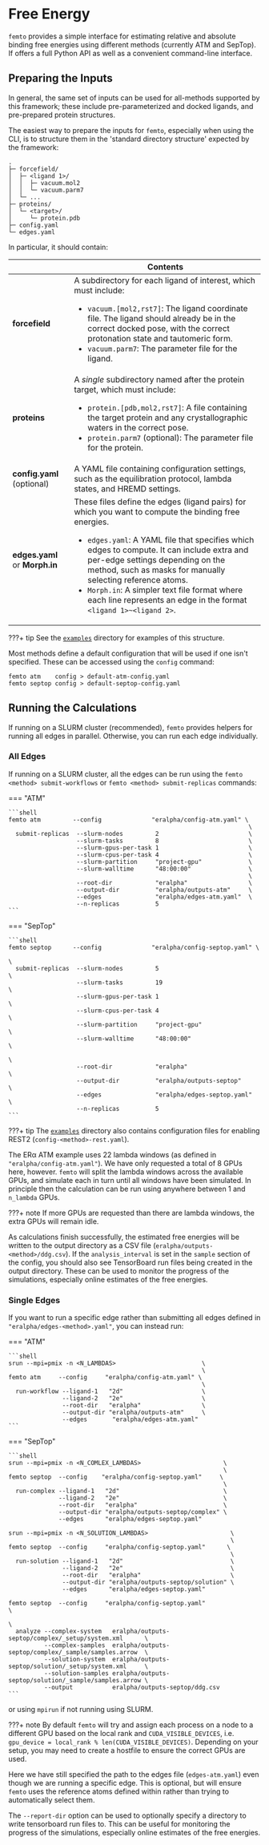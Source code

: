 # Free Energy

`femto` provides a simple interface for estimating relative and absolute binding free energies using different methods
(currently ATM and SepTop). If offers a full Python API as well as a convenient command-line interface.

## Preparing the Inputs

In general, the same set of inputs can be used for all-methods supported by this framework; these include
pre-parameterized and docked ligands, and pre-prepared protein structures.

The easiest way to prepare the inputs for `femto`, especially when using the CLI, is to structure them in the
'standard directory structure' expected by the framework:

```text
.
├─ forcefield/
│  ├─ <ligand 1>/
│  │  ├─ vacuum.mol2
│  │  └─ vacuum.parm7
│  └─ ...
├─ proteins/
│  └─ <target>/
│     └─ protein.pdb
├─ config.yaml
└─ edges.yaml
```

In particular, it should contain:

<table>
    <thead>
        <tr>
            <th></th>
            <th>Contents</th>
        </tr>
    </thead>
    <tr>
        <td><b>forcefield</b></td>
        <td>A subdirectory for each ligand of interest, which must include:
            <ul>
                <li><code>vacuum.[mol2,rst7]</code>: The ligand coordinate file. The ligand should already be in the correct docked pose, with the correct protonation state and tautomeric form.</li>
                <li><code>vacuum.parm7</code>: The parameter file for the ligand.</li>
            </ul>
        </td>
    </tr>
    <tr>
        <td><b>proteins</b></td>
        <td>A <em>single</em> subdirectory named after the protein target, which must include:
            <ul>
                <li><code>protein.[pdb,mol2,rst7]</code>: A file containing the target protein and any crystallographic waters in the correct pose.</li>
                <li><code>protein.parm7</code> (optional): The parameter file for the protein.</li>
            </ul>
        </td>
    </tr>
    <tr>
        <td><b>config.yaml</b> (optional)</td>
        <td>A YAML file containing configuration settings, such as the equilibration protocol, lambda states, and HREMD settings.</td>
    </tr>
    <tr>
        <td><b>edges.yaml</b> or <b>Morph.in</b></td>
        <td>These files define the edges (ligand pairs) for which you want to compute the binding free energies.
            <ul>
                <li><code>edges.yaml</code>: A YAML file that specifies which edges to compute. It can include extra and per-edge settings depending on the method, such as masks for manually selecting reference atoms.</li>
                <li><code>Morph.in</code>: A simpler text file format where each line represents an edge in the format <code>&lt;ligand 1&gt;~&lt;ligand 2&gt;</code>.</li>
            </ul>
        </td>
    </tr>
</table>

???+ tip
    See the [`examples`](https://github.com/Psivant/femto/tree/main/examples) directory for examples of this structure.

Most methods define a default configuration that will be used if one isn't specified. These can be accessed using the
`config` command:

```shell
femto atm    config > default-atm-config.yaml
femto septop config > default-septop-config.yaml
```

## Running the Calculations

If running on a SLURM cluster (recommended), `femto` provides helpers for running all edges in parallel. Otherwise,
you can run each edge individually.

### All Edges

If running on a SLURM cluster, all the edges can be run using the `femto <method> submit-workflows` or
`femto <method> submit-replicas` commands:

=== "ATM"

    ```shell
    femto atm         --config              "eralpha/config-atm.yaml" \
                                                                       \
      submit-replicas  --slurm-nodes         2                         \
                       --slurm-tasks         8                         \
                       --slurm-gpus-per-task 1                         \
                       --slurm-cpus-per-task 4                         \
                       --slurm-partition     "project-gpu"             \
                       --slurm-walltime      "48:00:00"                \
                                                                       \
                       --root-dir            "eralpha"                 \
                       --output-dir          "eralpha/outputs-atm"     \
                       --edges               "eralpha/edges-atm.yaml"  \
                       --n-replicas          5
    ```

=== "SepTop"

    ```shell
    femto septop      --config              "eralpha/config-septop.yaml" \
                                                                          \
      submit-replicas  --slurm-nodes         5                            \
                       --slurm-tasks         19                           \
                       --slurm-gpus-per-task 1                            \
                       --slurm-cpus-per-task 4                            \
                       --slurm-partition     "project-gpu"                \
                       --slurm-walltime      "48:00:00"                   \
                                                                          \
                       --root-dir            "eralpha"                    \
                       --output-dir          "eralpha/outputs-septop"     \
                       --edges               "eralpha/edges-septop.yaml"  \
                       --n-replicas          5
    ```

???+ tip
    The [`examples`](https://github.com/Psivant/femto/tree/main/examples) directory also contains configuration files
    for enabling REST2 (`config-<method>-rest.yaml`).

The ERα ATM example uses 22 lambda windows (as defined in `"eralpha/config-atm.yaml"`). We have only requested a total
of 8 GPUs here, however. `femto` will split the lambda windows across the available GPUs, and simulate each in turn
until all windows have been simulated. In principle then the calculation can be run using anywhere between 1 and
`n_lambda` GPUs.

???+ note
    If more GPUs are requested than there are lambda windows, the extra GPUs will remain idle.

As calculations finish successfully, the estimated free energies will be written to the output directory as a CSV file
(`eralpha/outputs-<method>/ddg.csv`). If the `analysis_interval` is set in the `sample` section of the config, you
should also see TensorBoard run files being created in the output directory. These can be used to monitor the progress
of the simulations, especially online estimates of the free energies.

### Single Edges

If you want to run a specific edge rather than submitting all edges defined in `"eralpha/edges-<method>.yaml"`, you can
instead run:

=== "ATM"

    ```shell
    srun --mpi=pmix -n <N_LAMBDAS>                        \
                                                          \
    femto atm     --config     "eralpha/config-atm.yaml" \
                                                          \
      run-workflow --ligand-1   "2d"                      \
                   --ligand-2   "2e"                      \
                   --root-dir   "eralpha"                 \
                   --output-dir "eralpha/outputs-atm"     \
                   --edges       "eralpha/edges-atm.yaml"
    ```

=== "SepTop"

    ```shell
    srun --mpi=pmix -n <N_COMLEX_LAMBDAS>                       \
                                                                \
    femto septop  --config    "eralpha/config-septop.yaml"     \
                                                                \
      run-complex --ligand-1   "2d"                             \
                  --ligand-2   "2e"                             \
                  --root-dir   "eralpha"                        \
                  --output-dir "eralpha/outputs-septop/complex" \
                  --edges      "eralpha/edges-septop.yaml"

    srun --mpi=pmix -n <N_SOLUTION_LAMBDAS>                       \
                                                                  \
    femto septop  --config     "eralpha/config-septop.yaml"      \
                                                                  \
      run-solution --ligand-1   "2d"                              \
                   --ligand-2   "2e"                              \
                   --root-dir   "eralpha"                         \
                   --output-dir "eralpha/outputs-septop/solution" \
                   --edges      "eralpha/edges-septop.yaml"

    femto septop  --config     "eralpha/config-septop.yaml"                           \
                                                                                       \
      analyze --complex-system   eralpha/outputs-septop/complex/_setup/system.xml      \
              --complex-samples  eralpha/outputs-septop/complex/_sample/samples.arrow  \
              --solution-system  eralpha/outputs-septop/solution/_setup/system.xml     \
              --solution-samples eralpha/outputs-septop/solution/_sample/samples.arrow \
              --output           eralpha/outputs-septop/ddg.csv
    ```

or using ``mpirun`` if not running using SLURM.

???+ note
    By default `femto` will try and assign each process on a node to a different GPU based on the local rank and
    `CUDA_VISIBLE_DEVICES`, i.e. `gpu_device = local_rank % len(CUDA_VISIBLE_DEVICES)`. Depending on your setup, you
    may need to create a hostfile to ensure the correct GPUs are used.

Here we have still specified the path to the edges file
(`edges-atm.yaml`) even though we are running a specific edge. This is optional, but will ensure `femto` uses the
reference atoms defined within rather than trying to automatically select them.

The `--report-dir` option can be used to optionally specify a directory to write tensorboard run files to. This can be
useful for monitoring the progress of the simulations, especially online estimates of the free energies.
